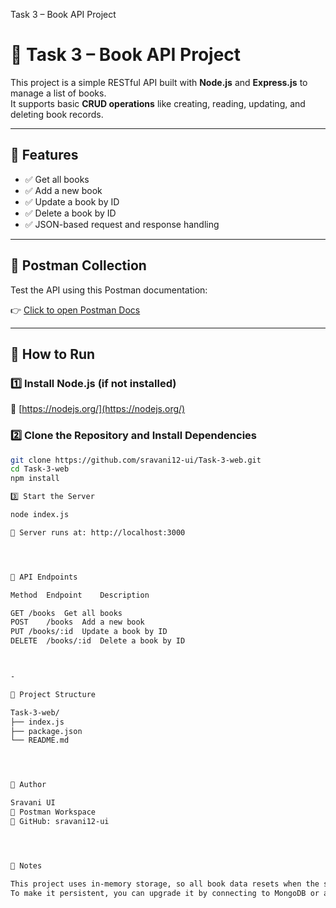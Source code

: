 Task 3 – Book API Project




# 📘 Task 3 – Book API Project

This project is a simple RESTful API built with **Node.js** and **Express.js** to manage a list of books.  
It supports basic **CRUD operations** like creating, reading, updating, and deleting book records.

---

## 📌 Features

- ✅ Get all books
- ✅ Add a new book
- ✅ Update a book by ID
- ✅ Delete a book by ID
- ✅ JSON-based request and response handling

---

## 🔗 Postman Collection

Test the API using this Postman documentation:

👉 [Click to open Postman Docs](https://documenter.getpostman.com/view/45437836/2sB2qfAJyS)

---

## 🔧 How to Run

### 1️⃣ Install Node.js (if not installed)  
🔗 [https://nodejs.org/](https://nodejs.org/)

### 2️⃣ Clone the Repository and Install Dependencies

```bash
git clone https://github.com/sravani12-ui/Task-3-web.git
cd Task-3-web
npm install

3️⃣ Start the Server

node index.js

📍 Server runs at: http://localhost:3000




🧪 API Endpoints

Method	Endpoint	Description

GET	/books	Get all books
POST	/books	Add a new book
PUT	/books/:id	Update a book by ID
DELETE	/books/:id	Delete a book by ID



-

📁 Project Structure

Task-3-web/
├── index.js
├── package.json
└── README.md




🙋 Author

Sravani UI
📩 Postman Workspace
📂 GitHub: sravani12-ui




📌 Notes

This project uses in-memory storage, so all book data resets when the server restarts.
To make it persistent, you can upgrade it by connecting to MongoDB or another database.







